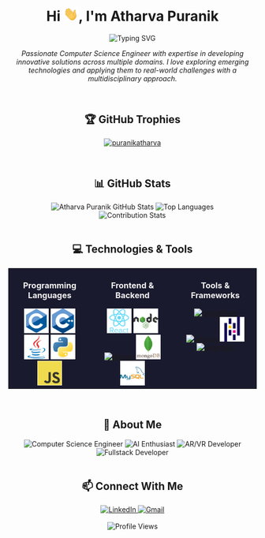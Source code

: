 # <div align="center">Hi <img src="https://raw.githubusercontent.com/ABSphreak/ABSphreak/master/gifs/Hi.gif" width="30px">, I'm Atharva Puranik</div>

<div align="center">
  <img src="https://readme-typing-svg.herokuapp.com?font=Fira+Code&pause=1000&color=FF6B6B&center=true&vCenter=true&width=435&lines=Computer+Science+Engineer;AI+%7C+AR%2FVR+%7C+Full-Stack+Developer;Passionate+Tech+Explorer" alt="Typing SVG" />
</div>

<p align="center">
  <em>
    Passionate Computer Science Engineer with expertise in developing innovative solutions across multiple domains. I love exploring emerging technologies 
    and applying them to real-world challenges with a multidisciplinary approach.
  </em>
</p>

<br>

## <div align="center">🏆 GitHub Trophies</div>

<p align="center">
  <a href="https://github.com/ryo-ma/github-profile-trophy">
    <img src="https://github-profile-trophy.vercel.app/?username=puranikatharva&theme=monokai&column=8&margin-w=15&margin-h=15" alt="puranikatharva" />
  </a>
</p>

<br>

## <div align="center">📊 GitHub Stats</div>

<div align="center">
  <img width="49%" height="195px" src="https://github-readme-stats.vercel.app/api?username=puranikatharva&show_icons=true&count_private=true&hide_border=true&title_color=FF6B6B&icon_color=FF6B6B&text_color=F4F4F4&bg_color=1A1A2E" alt="Atharva Puranik GitHub Stats" /> 
  <img width="41%" height="195px" src="https://github-readme-stats.vercel.app/api/top-langs/?username=puranikatharva&layout=compact&hide_border=true&title_color=FF6B6B&text_color=F4F4F4&bg_color=1A1A2E" alt="Top Languages" />
</div>

<div align="center">
  <img width="90%" src="https://github-readme-streak-stats.herokuapp.com/?user=puranikatharva&theme=dark&hide_border=true&stroke=0000&background=1A1A2E&ring=FF6B6B&fire=FF6B6B&currStreakLabel=FF6B6B" alt="Contribution Stats" />
</div>

<br>

## <div align="center">💻 Technologies & Tools</div>

<div align="center">
  <table style="background-color:#1A1A2E;">
    <tr>
      <td valign="top" width="33%">
        <h3 align="center" style="color:#F4F4F4;">Programming Languages</h3>
        <div align="center">
          <a href="https://www.cprogramming.com/" target="_blank"><img src="https://raw.githubusercontent.com/devicons/devicon/master/icons/c/c-original.svg" alt="c" width="50" height="50"/></a>
          <a href="https://www.w3schools.com/cpp/" target="_blank"><img src="https://raw.githubusercontent.com/devicons/devicon/master/icons/cplusplus/cplusplus-original.svg" alt="cplusplus" width="50" height="50"/></a>
          <a href="https://www.java.com" target="_blank"><img src="https://raw.githubusercontent.com/devicons/devicon/master/icons/java/java-original.svg" alt="java" width="50" height="50"/></a>
          <a href="https://www.python.org" target="_blank"><img src="https://raw.githubusercontent.com/devicons/devicon/master/icons/python/python-original.svg" alt="python" width="50" height="50"/></a>
          <a href="https://developer.mozilla.org/en-US/docs/Web/JavaScript" target="_blank"><img src="https://raw.githubusercontent.com/devicons/devicon/master/icons/javascript/javascript-original.svg" alt="javascript" width="50" height="50"/></a>
        </div>
      </td>
      <td valign="top" width="33%">
        <h3 align="center" style="color:#F4F4F4;">Frontend & Backend</h3>
        <div align="center">
          <a href="https://reactjs.org/" target="_blank"><img src="https://raw.githubusercontent.com/devicons/devicon/master/icons/react/react-original-wordmark.svg" alt="react" width="50" height="50"/></a>
          <a href="https://nodejs.org" target="_blank"><img src="https://raw.githubusercontent.com/devicons/devicon/master/icons/nodejs/nodejs-original-wordmark.svg" alt="nodejs" width="50" height="50"/></a>
          <a href="https://www.djangoproject.com/" target="_blank"><img src="https://cdn.worldvectorlogo.com/logos/django.svg" alt="django" width="50" height="50"/></a>
          <a href="https://www.mongodb.com/" target="_blank"><img src="https://raw.githubusercontent.com/devicons/devicon/master/icons/mongodb/mongodb-original-wordmark.svg" alt="mongodb" width="50" height="50"/></a>
          <a href="https://www.mysql.com/" target="_blank"><img src="https://raw.githubusercontent.com/devicons/devicon/master/icons/mysql/mysql-original-wordmark.svg" alt="mysql" width="50" height="50"/></a>
        </div>
      </td>
      <td valign="top" width="33%">
        <h3 align="center" style="color:#F4F4F4;">Tools & Frameworks</h3>
        <div align="center">
          <a href="https://www.tensorflow.org" target="_blank"><img src="https://www.vectorlogo.zone/logos/tensorflow/tensorflow-icon.svg" alt="tensorflow" width="50" height="50"/></a>
          <a href="https://opencv.org/" target="_blank"><img src="https://www.vectorlogo.zone/logos/opencv/opencv-icon.svg" alt="opencv" width="50" height="50"/></a>
          <a href="https://pandas.pydata.org/" target="_blank"><img src="https://raw.githubusercontent.com/devicons/devicon/2ae2a900d2f041da66e950e4d48052658d850630/icons/pandas/pandas-original.svg" alt="pandas" width="50" height="50"/></a>
          <a href="https://www.selenium.dev" target="_blank"><img src="https://raw.githubusercontent.com/detain/svg-logos/780f25886640cef088af994181646db2f6b1a3f8/svg/selenium-logo.svg" alt="selenium" width="50" height="50"/></a>
        </div>
      </td>
    </tr>
  </table>
</div>

<br>

## <div align="center">🚀 About Me</div>

<div align="center">
  <img src="https://img.shields.io/badge/-Computer%20Science%20Engineer-FF6B6B?style=for-the-badge&logo=codersrank&logoColor=white" alt="Computer Science Engineer"/>
  <img src="https://img.shields.io/badge/-AI%20Enthusiast-FF6B6B?style=for-the-badge&logo=tensorflow&logoColor=white" alt="AI Enthusiast"/>
  <img src="https://img.shields.io/badge/-AR/VR%20Developer-FF6B6B?style=for-the-badge&logo=unity&logoColor=white" alt="AR/VR Developer"/>
  <img src="https://img.shields.io/badge/-Fullstack%20Developer-FF6B6B?style=for-the-badge&logo=react&logoColor=white" alt="Fullstack Developer"/>
</div>

<br>

## <div align="center">📫 Connect With Me</div>

<div align="center">
  <a href="https://linkedin.com/in/puranik-atharva" target="_blank">
    <img src="https://img.shields.io/badge/-LinkedIn-0077B5?style=for-the-badge&logo=linkedin&logoColor=white" alt="LinkedIn"/>
  </a>
  <a href="mailto:atharvapuranikofficial@gmail.com" target="_blank">
    <img src="https://img.shields.io/badge/-Gmail-FF6B6B?style=for-the-badge&logo=gmail&logoColor=white" alt="Gmail"/>
  </a>
</div>

<br>

<div align="center">
  <img src="https://komarev.com/ghpvc/?username=puranikatharva&label=Profile%20Views&color=FF6B6B&style=for-the-badge" alt="Profile Views"/>
</div>

<br>
